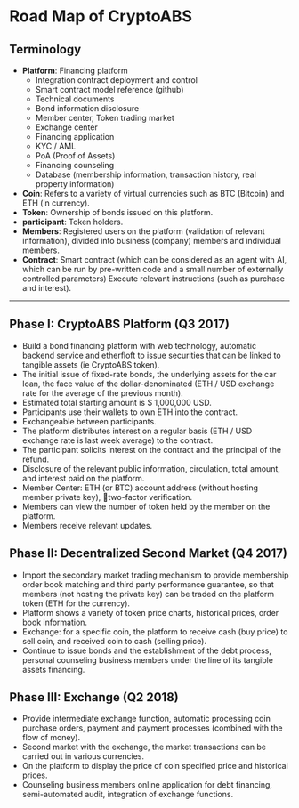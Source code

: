 # Road Map of CryptoABS

## Terminology

- **Platform**: Financing platform
    - Integration contract deployment and control
    - Smart contract model reference (github)
    - Technical documents
    - Bond information disclosure
    - Member center, Token trading market
    - Exchange center
    - Financing application
    - KYC / AML
    - PoA (Proof of Assets)
    - Financing counseling
    - Database (membership information, transaction history, real property information)
- **Coin**: Refers to a variety of virtual currencies such as BTC (Bitcoin) and ETH (in currency).
- **Token**: Ownership of bonds issued on this platform.
- **participant**: Token holders.
- **Members**: Registered users on the platform (validation of relevant information), divided into business (company) members and individual members.
- **Contract**: Smart contract (which can be considered as an agent with AI, which can be run by pre-written code and a small number of externally controlled parameters) Execute relevant instructions (such as purchase and interest).

----

## Phase I: CryptoABS Platform (Q3 2017)

- Build a bond financing platform with web technology, automatic backend service and etherfloft to issue securities that can be linked to tangible assets (ie CryptoABS token).
- The initial issue of fixed-rate bonds, the underlying assets for the car loan, the face value of the dollar-denominated (ETH / USD exchange rate for the average of the previous month).
- Estimated total starting amount is $ 1,000,000 USD.
- Participants use their wallets to own ETH into the contract.
- Exchangeable between participants.
- The platform distributes interest on a regular basis (ETH / USD exchange rate is last week average) to the contract.
- The participant solicits interest on the contract and the principal of the refund.
- Disclosure of the relevant public information, circulation, total amount, and interest paid on the platform.
- Member Center: ETH (or BTC) account address (without hosting member private key),  two-factor verification.
- Members can view the number of token held by the member on the platform.
- Members receive relevant updates.

## Phase II: Decentralized Second Market (Q4 2017)

- Import the secondary market trading mechanism to provide membership order book matching and third party performance guarantee, so that members (not hosting the private key) can be traded on the platform token (ETH for the currency).
- Platform shows a variety of token price charts, historical prices, order book information.
- Exchange: for a specific coin, the platform to receive cash (buy price) to sell coin, and received coin to cash (selling price).
- Continue to issue bonds and the establishment of the debt process, personal counseling business members under the line of its tangible assets financing.

## Phase III: Exchange (Q2 2018)

- Provide intermediate exchange function, automatic processing coin purchase orders, payment and payment processes (combined with the flow of money).
- Second market with the exchange, the market transactions can be carried out in various currencies.
- On the platform to display the price of coin specified price and historical prices.
- Counseling business members online application for debt financing, semi-automated audit, integration of exchange functions.